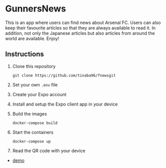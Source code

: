 # GunnersNews

This is an app where users can find news about Arsenal FC. Users can also keep their favourite articles so that they are always available to read it. In addition, not only the Japanese articles but also articles from around the world are available. Enjoy! 

## Instructions

1. Clone this repository
    ```
    git clone https://github.com/tinaba96/fnewsgit
    ```

1. Set your own `.env` file

1. Create your Expo account

1. Install and setup the Expo client app in your device

1. Build the images
    ```
    docker-compose build
    ```

1. Start the containers
    ```
    docker-compose up
    ```

1. Read the QR code with your device

- [demo](https://drive.google.com/file/d/1Y0vQks-ye0XptX3zRuvILqhocVZ4QbWR/view?usp=sharing)
